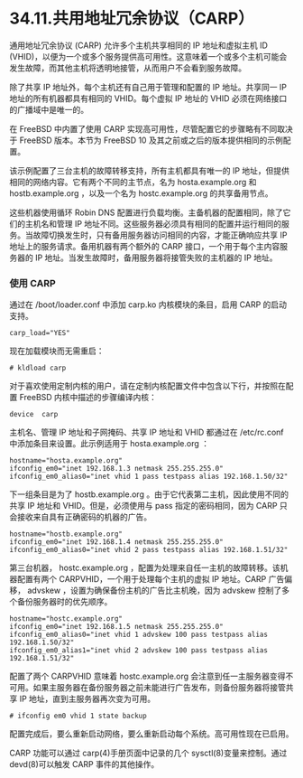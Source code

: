 # 34.11.共用地址冗余协议（CARP）


通用地址冗余协议 (CARP) 允许多个主机共享相同的 IP 地址和虚拟主机 ID (VHID)，以便为一个或多个服务提供高可用性。这意味着一个或多个主机可能会发生故障，而其他主机将透明地接管，从而用户不会看到服务故障。

除了共享 IP 地址外，每个主机还有自己用于管理和配置的 IP 地址。共享同一 IP 地址的所有机器都具有相同的 VHID。每个虚拟 IP 地址的 VHID 必须在网络接口的广播域中是唯一的。

在 FreeBSD 中内置了使用 CARP 实现高可用性，尽管配置它的步骤略有不同取决于 FreeBSD 版本。本节为 FreeBSD 10 及其之前或之后的版本提供相同的示例配置。

该示例配置了三台主机的故障转移支持，所有主机都具有唯一的 IP 地址，但提供相同的网络内容。它有两个不同的主节点，名为 hosta.example.org 和 hostb.example.org ，以及一个名为 hostc.example.org 的共享备用节点。

这些机器使用循环 Robin DNS 配置进行负载均衡。主备机器的配置相同，除了它们的主机名和管理 IP 地址不同。这些服务器必须具有相同的配置并运行相同的服务。当故障切换发生时，只有备用服务器访问相同的内容，才能正确响应共享 IP 地址上的服务请求。备用机器有两个额外的 CARP 接口，一个用于每个主内容服务器的 IP 地址。当发生故障时，备用服务器将接管失败的主机器的 IP 地址。

### 使用 CARP

通过在 /boot/loader.conf 中添加 carp.ko 内核模块的条目，启用 CARP 的启动支持。

```
carp_load="YES"
```

现在加载模块而无需重启：

```
# kldload carp
```

对于喜欢使用定制内核的用户，请在定制内核配置文件中包含以下行，并按照在配置 FreeBSD 内核中描述的步骤编译内核：

```
device	carp
```

主机名、管理 IP 地址和子网掩码、共享 IP 地址和 VHID 都通过在 /etc/rc.conf 中添加条目来设置。此示例适用于 hosta.example.org ：

```
hostname="hosta.example.org"
ifconfig_em0="inet 192.168.1.3 netmask 255.255.255.0"
ifconfig_em0_alias0="inet vhid 1 pass testpass alias 192.168.1.50/32"
```

下一组条目是为了 hostb.example.org 。由于它代表第二主机，因此使用不同的共享 IP 地址和 VHID。但是，必须使用与 pass 指定的密码相同，因为 CARP 只会接收来自具有正确密码的机器的广告。

```
hostname="hostb.example.org"
ifconfig_em0="inet 192.168.1.4 netmask 255.255.255.0"
ifconfig_em0_alias0="inet vhid 2 pass testpass alias 192.168.1.51/32"
```

第三台机器， hostc.example.org ，配置为处理来自任一主机的故障转移。该机器配置有两个 CARPVHID，一个用于处理每个主机的虚拟 IP 地址。CARP 广告偏移， advskew ，设置为确保备份主机的广告比主机晚，因为 advskew 控制了多个备份服务器时的优先顺序。

```
hostname="hostc.example.org"
ifconfig_em0="inet 192.168.1.5 netmask 255.255.255.0"
ifconfig_em0_alias0="inet vhid 1 advskew 100 pass testpass alias 192.168.1.50/32"
ifconfig_em0_alias1="inet vhid 2 advskew 100 pass testpass alias 192.168.1.51/32"
```

配置了两个 CARPVHID 意味着 hostc.example.org 会注意到任一主服务器变得不可用。如果主服务器在备份服务器之前未能进行广告发布，则备份服务器将接管共享 IP 地址，直到主服务器再次变为可用。

```
# ifconfig em0 vhid 1 state backup
```

配置完成后，要么重新启动网络，要么重新启动每个系统。高可用性现在已启用。

CARP 功能可以通过 carp(4)手册页面中记录的几个 sysctl(8)变量来控制。通过 devd(8)可以触发 CARP 事件的其他操作。
